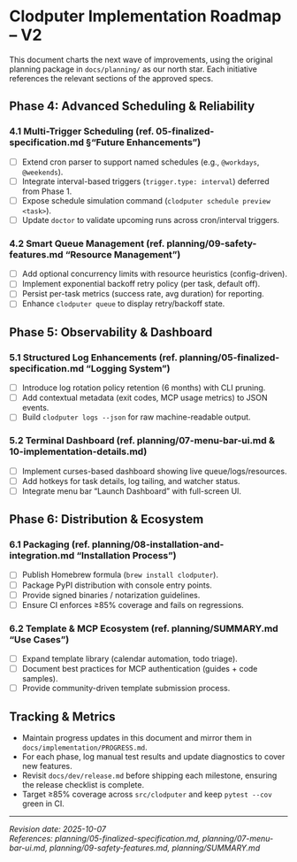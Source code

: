 # Clodputer Implementation Roadmap – V2

This document charts the next wave of improvements, using the original planning package in `docs/planning/` as our north star. Each initiative references the relevant sections of the approved specs.

## Phase 4: Advanced Scheduling & Reliability

### 4.1 Multi-Trigger Scheduling (ref. 05-finalized-specification.md §“Future Enhancements”)
- [ ] Extend cron parser to support named schedules (e.g., `@workdays`, `@weekends`).
- [ ] Integrate interval-based triggers (`trigger.type: interval`) deferred from Phase 1.
- [ ] Expose schedule simulation command (`clodputer schedule preview <task>`).
- [ ] Update `doctor` to validate upcoming runs across cron/interval triggers.

### 4.2 Smart Queue Management (ref. planning/09-safety-features.md “Resource Management”)
- [ ] Add optional concurrency limits with resource heuristics (config-driven).
- [ ] Implement exponential backoff retry policy (per task, default off).
- [ ] Persist per-task metrics (success rate, avg duration) for reporting.
- [ ] Enhance `clodputer queue` to display retry/backoff state.

## Phase 5: Observability & Dashboard

### 5.1 Structured Log Enhancements (ref. planning/05-finalized-specification.md “Logging System”)
- [ ] Introduce log rotation policy retention (6 months) with CLI pruning.
- [ ] Add contextual metadata (exit codes, MCP usage metrics) to JSON events.
- [ ] Build `clodputer logs --json` for raw machine-readable output.

### 5.2 Terminal Dashboard (ref. planning/07-menu-bar-ui.md & 10-implementation-details.md)
- [ ] Implement curses-based dashboard showing live queue/logs/resources.
- [ ] Add hotkeys for task details, log tailing, and watcher status.
- [ ] Integrate menu bar “Launch Dashboard” with full-screen UI.

## Phase 6: Distribution & Ecosystem

### 6.1 Packaging (ref. planning/08-installation-and-integration.md “Installation Process”)
- [ ] Publish Homebrew formula (`brew install clodputer`).
- [ ] Package PyPI distribution with console entry points.
- [ ] Provide signed binaries / notarization guidelines.
- [ ] Ensure CI enforces ≥85% coverage and fails on regressions.

### 6.2 Template & MCP Ecosystem (ref. planning/SUMMARY.md “Use Cases”)
- [ ] Expand template library (calendar automation, todo triage).
- [ ] Document best practices for MCP authentication (guides + code samples).
- [ ] Provide community-driven template submission process.

## Tracking & Metrics

- Maintain progress updates in this document and mirror them in `docs/implementation/PROGRESS.md`.
- For each phase, log manual test results and update diagnostics to cover new features.
- Revisit `docs/dev/release.md` before shipping each milestone, ensuring the release checklist is complete.
- Target ≥85% coverage across `src/clodputer` and keep `pytest --cov` green in CI.

---

_Revision date: 2025-10-07_  
_References: planning/05-finalized-specification.md, planning/07-menu-bar-ui.md, planning/09-safety-features.md, planning/SUMMARY.md_
